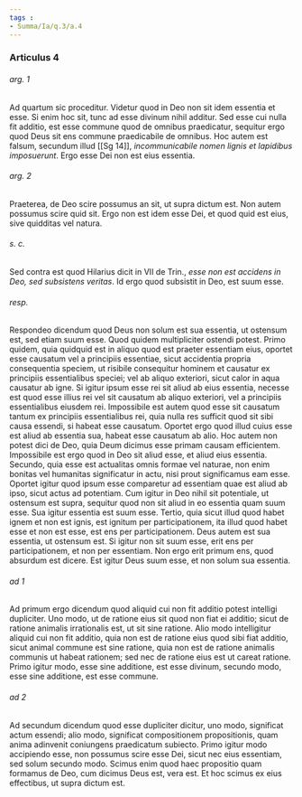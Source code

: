 ```yaml
---
tags : 
- Summa/Ia/q.3/a.4
---
```


### Articulus 4

###### arg. 1
Ad quartum sic proceditur. Videtur quod in Deo non sit idem essentia et esse. Si enim hoc sit, tunc ad esse divinum nihil additur. Sed esse cui nulla fit additio, est esse commune quod de omnibus praedicatur, sequitur ergo quod Deus sit ens commune praedicabile de omnibus. Hoc autem est falsum, secundum illud [[Sg 14]], *incommunicabile nomen lignis et lapidibus imposuerunt*. Ergo esse Dei non est eius essentia.

###### arg. 2
Praeterea, de Deo scire possumus an sit, ut supra dictum est. Non autem possumus scire quid sit. Ergo non est idem esse Dei, et quod quid est eius, sive quidditas vel natura.

###### s. c.
Sed contra est quod Hilarius dicit in VII de Trin., *esse non est accidens in Deo, sed subsistens veritas*. Id ergo quod subsistit in Deo, est suum esse.

###### resp.
Respondeo dicendum quod Deus non solum est sua essentia, ut ostensum est, sed etiam suum esse. Quod quidem multipliciter ostendi potest. Primo quidem, quia quidquid est in aliquo quod est praeter essentiam eius, oportet esse causatum vel a principiis essentiae, sicut accidentia propria consequentia speciem, ut risibile consequitur hominem et causatur ex principiis essentialibus speciei; vel ab aliquo exteriori, sicut calor in aqua causatur ab igne. Si igitur ipsum esse rei sit aliud ab eius essentia, necesse est quod esse illius rei vel sit causatum ab aliquo exteriori, vel a principiis essentialibus eiusdem rei. Impossibile est autem quod esse sit causatum tantum ex principiis essentialibus rei, quia nulla res sufficit quod sit sibi causa essendi, si habeat esse causatum. Oportet ergo quod illud cuius esse est aliud ab essentia sua, habeat esse causatum ab alio. Hoc autem non potest dici de Deo, quia Deum dicimus esse primam causam efficientem. Impossibile est ergo quod in Deo sit aliud esse, et aliud eius essentia. Secundo, quia esse est actualitas omnis formae vel naturae, non enim bonitas vel humanitas significatur in actu, nisi prout significamus eam esse. Oportet igitur quod ipsum esse comparetur ad essentiam quae est aliud ab ipso, sicut actus ad potentiam. Cum igitur in Deo nihil sit potentiale, ut ostensum est supra, sequitur quod non sit aliud in eo essentia quam suum esse. Sua igitur essentia est suum esse. Tertio, quia sicut illud quod habet ignem et non est ignis, est ignitum per participationem, ita illud quod habet esse et non est esse, est ens per participationem. Deus autem est sua essentia, ut ostensum est. Si igitur non sit suum esse, erit ens per participationem, et non per essentiam. Non ergo erit primum ens, quod absurdum est dicere. Est igitur Deus suum esse, et non solum sua essentia.

###### ad 1
Ad primum ergo dicendum quod aliquid cui non fit additio potest intelligi dupliciter. Uno modo, ut de ratione eius sit quod non fiat ei additio; sicut de ratione animalis irrationalis est, ut sit sine ratione. Alio modo intelligitur aliquid cui non fit additio, quia non est de ratione eius quod sibi fiat additio, sicut animal commune est sine ratione, quia non est de ratione animalis communis ut habeat rationem; sed nec de ratione eius est ut careat ratione. Primo igitur modo, esse sine additione, est esse divinum, secundo modo, esse sine additione, est esse commune.

###### ad 2
Ad secundum dicendum quod esse dupliciter dicitur, uno modo, significat actum essendi; alio modo, significat compositionem propositionis, quam anima adinvenit coniungens praedicatum subiecto. Primo igitur modo accipiendo esse, non possumus scire esse Dei, sicut nec eius essentiam, sed solum secundo modo. Scimus enim quod haec propositio quam formamus de Deo, cum dicimus Deus est, vera est. Et hoc scimus ex eius effectibus, ut supra dictum est.

